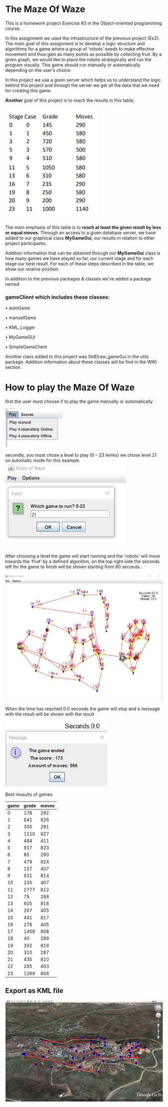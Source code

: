 # The Maze Of Waze
This is a homework project Exercise #3 in the Object-oriented programming course.

In this assignment we used the infrastructure of the previous project (Ex2).
The main goal of this assignment is to develop a logic structure and algorithms for a game where a group of ‘robots’ needs to make effective movement and thus gain as many points as possible by collecting fruit.
By a given graph, we would like to place the robots strategically and run the program visually. This game should run manually or automatically depending on the user’s choice.

In this project we use a given server which helps us to understand the logic behind this project and through the server we get all the data that we need for creating this game.

**Another** goal of this project is to reach the results in this table;

![alt text](https://github.com/VadimKachevski/OOP_Ex3/blob/master/images/goal%20table.jpg)

The main emphasis of this table is to **reach at least the given result by less or equal moves.**
Through an access to a given database server, we have added to our graphical class **MyGameGui**, our results in relation to other project participants.

Addition information that can be obtained through our **MyGameGui** class is how many games we have played so far, our current stage and for each stage our best result.
For each of these steps described in the table, we show our relative position.

In addition to the previous packages & classes we’ve added a package named 

### gameClient which includes these classes:

•	autoGame

•	manuelGame

•	KML_Logger

•	MyGameGUI

•	SimpleGameClient


Another class added to this project was StdDraw_gameGui in the utils package.
Addition information about these classes will be find in the WIKI section.

# How to play the Maze Of Waze

first the user must choose if to play the game manually or automatically

![alt text](https://github.com/VadimKachevski/OOP_Ex3/blob/master/images/online%20offline.jpg)

secondly, you must chose a level to play (0 – 23 levles) we chose level 21 on automatic mode for this example
![alt text](https://github.com/VadimKachevski/OOP_Ex3/blob/master/images/choose%20level.png)




After choosing a level the game will start running and the ‘robots’ will move towards the ‘fruit’
by a defined algorithm, on the top right side the seconds left for the game to finish will 
be shown starting from 60 seconds..

![alt text](https://github.com/VadimKachevski/OOP_Ex3/blob/master/images/level21%20playing.jpg)




When the time has reached 0.0 seconds the game will stop and a message with the result will be shown with the result
![alt text](https://github.com/VadimKachevski/OOP_Ex3/blob/master/images/game%20end.png)


Best resaults of games

|game	|grade		|moves|
|---|---|---|
|0		|178		|292  |
|1		|641		|826  |
|2		|300		|291  |
|3		|1110		|827  |
|4		|484		|411  |
|5		|917		|823  |
|6		|85			|290  |
|7		|479		|824  |
|8		|157		|407  |
|9		|631		|814  |
|10		|235		|407  |
|11		|2777		|812  |
|12		|79			|288  |
|13		|605		|816  |
|14		|267		|405  |
|15		|441		|817  |
|16		|276		|405  |
|17		|1458		|808  |
|18		|40			|289  |
|19		|392		|816  |
|20		|310		|287  |
|21		|435		|810  |
|22		|285		|403  |
|23		|1269		|806  |

## Export as KML file

![alt text](https://github.com/VadimKachevski/OOP_Ex3/blob/master/images/GE.JPG)











